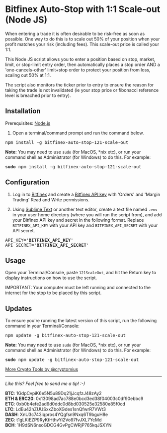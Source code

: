 # Bitfinex Auto-Stop with 1:1 Scale-out (Node JS)

When entering a trade it is often desirable to be risk-free as soon as possible. One way to do this is to scale out 50% of your position when your profit matches your risk (including fees). This scale-out price is called your 1:1. 

This Node JS script allows you to enter a position based on stop, market, limit, or stop-limit entry order, then automatically places a stop order AND a 'one-cancels-other' limit+stop order to protect your position from loss, scaling out 50% at 1:1. 

The script also monitors the ticker prior to entry to ensure the reason for taking the trade is not invalidated (ie your stop price or fibonacci reference level is breached prior to entry).

## Installation

Prerequisites: [Node.js](https://nodejs.org/en/)

1. Open a terminal/command prompt and run the command below.

<pre>
npm install -g bitfinex-auto-stop-121-scale-out
</pre>

**Note:** You may need to use `sudo` (for MacOS, *nix etc), or run your command shell as Administrator (for Windows) to do this. For example:

<pre>
<b>sudo</b> npm install -g bitfinex-auto-stop-121-scale-out
</pre>


## Configuration

1. Log in to [Bitfinex](https://www.bitfinex.com/) and create a [Bitfinex API key](https://support.bitfinex.com/hc/en-us/articles/115002349625-API-Key-Setup-Login) with 'Orders' and 'Margin Trading' Read and Write permissions.

2. Using [Sublime Text](https://www.sublimetext.com/) or another text editor, create a text file named `.env` in your user home directory (where you will run the script from), and add your Bitfinex API key and secret in the following format. Replace `BITFINEX_API_KEY` with your API key and `BITFINEX_API_SECRET` with your API secret.
<pre>
API_KEY='<b>BITFINEX_API_KEY</b>'
API_SECRET='<b>BITFINEX_API_SECRET</b>'
</pre>


## Usage

Open your Terminal/Console, paste `121ScaleOut`, and hit the Return key to display instructions on how to use the script.

IMPORTANT: Your computer must be left running and connected to the internet for the stop to be placed by this script.

## Updates

To ensure you're running the latest version of this script, run the following command in your Terminal/Console:

<pre>
npm update -g bitfinex-auto-stop-121-scale-out
</pre>

**Note:** You may need to use `sudo` (for MacOS, *nix etc), or run your command shell as Administrator (for Windows) to do this. For example:

<pre>
<b>sudo</b> npm update -g bitfinex-auto-stop-121-scale-out
</pre>

[More Crypto Tools by @cryptomius](https://github.com/cryptomius/Cryptomius-Crypto-Tools-Overview)

---
*Like this? Feel free to send me a tip! :-)*

**BTC**: 1GdpCvpiK6e5N5u89Dq21jJcqfzJ48zAy2  
**ETH & ERC20**: 0x13098ad7ac788e0bcd3ed38f04003c0df90ebbc9  
**ETC**: 0xb0b4efe2ad6d0ddc0d8bd030525e32580e85f0cd  
**LTC**: LdEu42hZUUSxxZboXGdes1snQfwrR7VWt3  
**DASH**: XnU3c743iqpros4YQgfsn9Nxq6T9bguH8e  
**ZEC**: t1gLKiEZP9RyKtHthvYi2Vo97fvJXL7YcMd  
**BCH**: 1H9dSN6nsoGDCG4GvPgCWRjP765kqJSXYN
